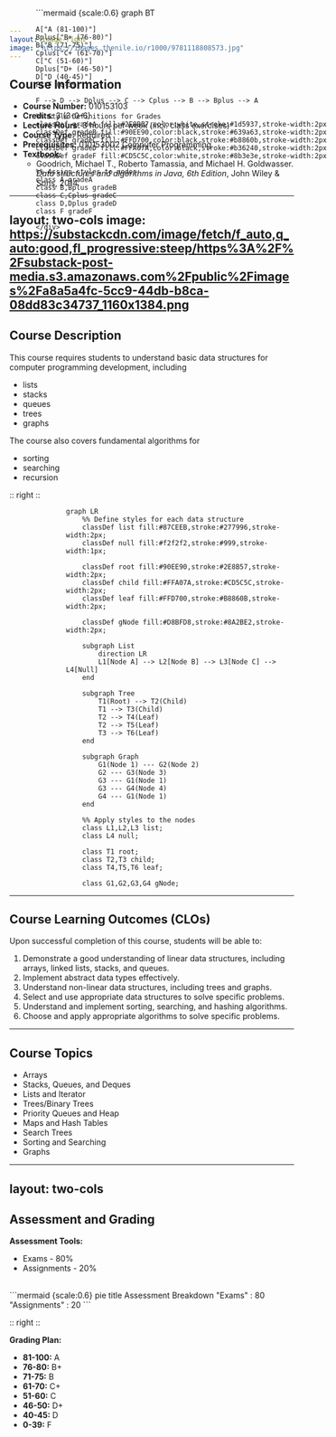 ```yaml
---
layout: image-right
image: "https://images.thenile.io/r1000/9781118808573.jpg"
---
```


## Course Information

* **Course Number:** 010153103
* **Credits:** 3 (3-0-6)
* **Lecture Hours:** 3 hours per week (incl. class exercises)
* **Course Type:** Required
* **Prerequisites:** 010153002 Computer Programming
* **Textbook:**
    * Goodrich, Michael T., Roberto Tamassia, and Michael H. Goldwasser. *Data structures and algorithms in Java, 6th Edition*, John Wiley & Sons, 2014.

---
layout: two-cols
image: https://substackcdn.com/image/fetch/f_auto,q_auto:good,fl_progressive:steep/https%3A%2F%2Fsubstack-post-media.s3.amazonaws.com%2Fpublic%2Fimages%2Fa8a5a4fc-5cc9-44db-b8ca-08dd83c34737_1160x1384.png
---

## Course Description

This course requires students to understand basic data structures for computer programming development, including 
* lists 
* stacks 
* queues 
* trees
* graphs

The course also covers fundamental algorithms for
* sorting 
* searching
* recursion

:: right ::

<div style="padding-left:100px">

```mermaid {scale:0.4}
graph LR
    %% Define styles for each data structure
    classDef list fill:#87CEEB,stroke:#277996,stroke-width:2px;
    classDef null fill:#f2f2f2,stroke:#999,stroke-width:1px;

    classDef root fill:#90EE90,stroke:#2E8B57,stroke-width:2px;
    classDef child fill:#FFA07A,stroke:#CD5C5C,stroke-width:2px;
    classDef leaf fill:#FFD700,stroke:#B8860B,stroke-width:2px;

    classDef gNode fill:#D8BFD8,stroke:#8A2BE2,stroke-width:2px;

    subgraph List 
        direction LR
        L1[Node A] --> L2[Node B] --> L3[Node C] --> L4[Null]
    end

    subgraph Tree
        T1(Root) --> T2(Child)
        T1 --> T3(Child)
        T2 --> T4(Leaf)
        T2 --> T5(Leaf)
        T3 --> T6(Leaf)
    end

    subgraph Graph
        G1(Node 1) --- G2(Node 2)
        G2 --- G3(Node 3)
        G3 --- G1(Node 1)
        G3 --- G4(Node 4)
        G4 --- G1(Node 1)
    end

    %% Apply styles to the nodes
    class L1,L2,L3 list;
    class L4 null;

    class T1 root;
    class T2,T3 child;
    class T4,T5,T6 leaf;

    class G1,G2,G3,G4 gNode;
```

</div>




---

## Course Learning Outcomes (CLOs)

Upon successful completion of this course, students will be able to:

1.  Demonstrate a good understanding of linear data structures, including arrays, linked lists, stacks, and queues.
2.  Implement abstract data types effectively.
3.  Understand non-linear data structures, including trees and graphs.
4.  Select and use appropriate data structures to solve specific problems.
5.  Understand and implement sorting, searching, and hashing algorithms.
6.  Choose and apply appropriate algorithms to solve specific problems.

---

## Course Topics

* Arrays
* Stacks, Queues, and Deques
* Lists and Iterator 
* Trees/Binary Trees
* Priority Queues and Heap
* Maps and Hash Tables
* Search Trees
* Sorting and Searching
* Graphs

---
layout: two-cols
---

## Assessment and Grading

**Assessment Tools:**
* Exams - 80%
* Assignments - 20%

<br>
```mermaid {scale:0.6}
pie
    title Assessment Breakdown
    "Exams" : 80
    "Assignments" : 20
```

:: right ::

**Grading Plan:**
* **81-100:** A
* **76-80:** B+
* **71-75:** B
* **61-70:** C+
* **51-60:** C
* **46-50:** D+
* **40-45:** D
* **0-39:** F

<div style="position:fixed;right:0;top:0;padding-right:170px;padding-top:30px">
```mermaid {scale:0.6}
graph BT

    A["A (81-100)"]
    Bplus["B+ (76-80)"]
    B["B (71-75)"]
    Cplus["C+ (61-70)"]
    C["C (51-60)"]
    Dplus["D+ (46-50)"]
    D["D (40-45)"]
    F["F (0-39)"]

    F --> D --> Dplus --> C --> Cplus --> B --> Bplus --> A

    %% Style Definitions for Grades
    classDef gradeA fill:#2E8B57,color:white,stroke:#1d5937,stroke-width:2px
    classDef gradeB fill:#90EE90,color:black,stroke:#639a63,stroke-width:2px
    classDef gradeC fill:#FFD700,color:black,stroke:#b8860b,stroke-width:2px
    classDef gradeD fill:#FFA07A,color:black,stroke:#b36240,stroke-width:2px
    classDef gradeF fill:#CD5C5C,color:white,stroke:#8b3e3e,stroke-width:2px

    %% Assign styles to nodes
    class A gradeA
    class B,Bplus gradeB
    class C,Cplus gradeC
    class D,Dplus gradeD
    class F gradeF
```
</div>
